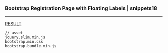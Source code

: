 ### Bootstrap Registration Page with Floating Labels | snippets18
---



[RESULT](https://jsfiddle.net/StartBootstrap/yezxdwv3/)

[]()
[]()
[]()




```
// asset
jquery.slim.min.js
bootstrap.min.css
bootstrap.bundle.min.js
```




```
```

